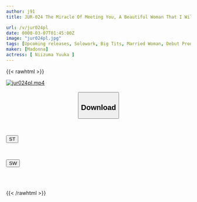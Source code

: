 ```yaml
---
author: j91
title: JUR-024 The Miracle Of Meeting You, A Beautiful Woman That I Will Never Forget For The Rest Of My Life. The First And Best Madonna Super New Star Of 2025. Born, Yuuka Niizuma, 31 Years Old, AV DEBUT. A Beautiful H-cup Married Woman In Every Moment.

url: /v/jur024pl
date: 0000-03-07T01:45:00Z
image: "jur024pl.jpg"
tags: [Upcoming releases, Solowork, Big Tits, Married Woman, Debut Production, Affair, Mature Woman	]
maker: [Madonna]
actress: [ Niizuma Yuuka ]
---
```



{{< rawhtml >}}

<div class="video" data-videoid="pending_link.html">
    <a href="javascript:;">
        <img src="/v/jur024pl/jur024pl.jpg" width="WIDTH" height="HEIGHT" alt="jur024pl.mp4" loading="lazy">
    </a>
</div>

<script type="text/javascript" src="https://j91.asia/asset/on-demand-pend.js"></script>

<br>
  <link rel="stylesheet" href="https://j91.asia/asset/bs5.css">
  
  <center>
  <button class="btn btn-primary" type="button" data-bs-toggle="collapse" data-bs-target=".multi-collapse" aria-expanded="false" aria-controls="multiCollapseExample1 multiCollapseExample2"><h2>Download</h2></button></center>
</p>
<div class="row">
  <div class="col">
    <div class="collapse multi-collapse" id="multiCollapseExample1">
      <div class="card card-body">
	      	      <br>
<div class="buttons">  
<p><a href="https://j91.asia/pending_link.html" target="_blank"><button class="btn-hover color-3"><i class="fa fa-download"></i> ST</button></a></p></div>
    </div>
  </div>
</div>
  <div class="col">
    <div class="collapse multi-collapse" id="multiCollapseExample2">
      <div class="card card-body">
	      <br>
<div class="buttons">
<p><a href="https://j91.asia/pending_link.html" target="_blank"><button class="btn-hover color-2"><i class="fa fa-download"></i> SW</button></a></p></div>
<br><br>
      </div>
    </div>
  </div>
</div>

{{< /rawhtml >}}